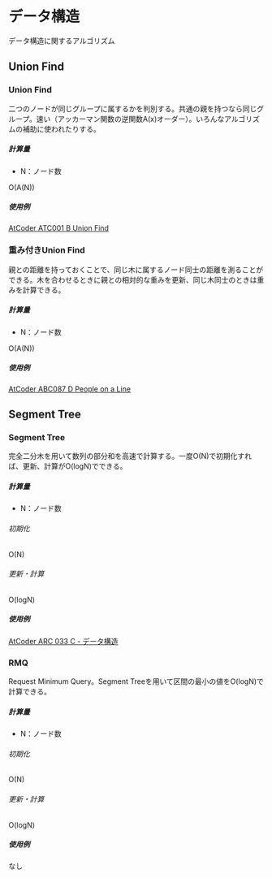 # データ構造
データ構造に関するアルゴリズム
## Union Find

### Union Find
二つのノードが同じグループに属するかを判別する。共通の親を持つなら同じグループ。速い（アッカーマン関数の逆関数A(x)オーダー）。いろんなアルゴリズムの補助に使われたりする。

##### 計算量
- N：ノード数

O(A(N))

##### 使用例
[AtCoder ATC001 B Union Find](https://beta.atcoder.jp/contests/atc001/submissions/3194816)

### 重み付きUnion Find
親との距離を持っておくことで、同じ木に属するノード同士の距離を測ることができる。木を合わせるときに親との相対的な重みを更新、同じ木同士のときは重みを計算できる。

##### 計算量
- N：ノード数

O(A(N))

##### 使用例
[AtCoder ABC087 D People on a Line](https://beta.atcoder.jp/contests/abc087/submissions/3206886)


## Segment Tree

### Segment Tree
完全二分木を用いて数列の部分和を高速で計算する。一度O(N)で初期化すれば、更新、計算がO(logN)でできる。

##### 計算量
- N：ノード数

###### 初期化
O(N)

###### 更新・計算
O(logN)

##### 使用例
[AtCoder ARC 033 C - データ構造](https://beta.atcoder.jp/contests/arc033/submissions/3208430)


### RMQ
Request Minimum Query。Segment Treeを用いて区間の最小の値をO(logN)で計算できる。
##### 計算量
- N：ノード数

###### 初期化
O(N)

###### 更新・計算
O(logN)

##### 使用例
なし
